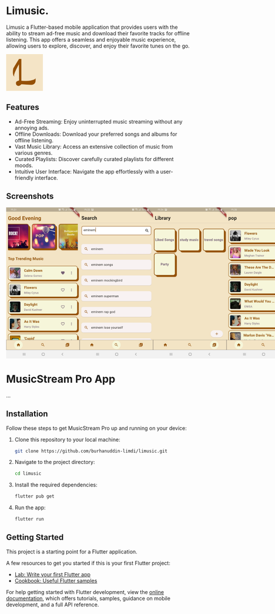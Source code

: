 # Limusic.

Limusic a Flutter-based mobile application that provides users with the ability to stream ad-free music and download their favorite tracks for offline listening. This app offers a seamless and enjoyable music experience, allowing users to explore, discover, and enjoy their favorite tunes on the go.

<img src="assets/other_images/limusic-logo.png" alt="Limsuic logo" width="100" height="100">


## Features

* Ad-Free Streaming: Enjoy uninterrupted music streaming without any annoying ads.
* Offline Downloads: Download your preferred songs and albums for offline listening.
* Vast Music Library: Access an extensive collection of music from various genres.
* Curated Playlists: Discover carefully curated playlists for different moods.
* Intuitive User Interface: Navigate the app effortlessly with a user-friendly interface.


## Screenshots

<div style="display: flex; justify-content: space-between;">
  <img src="assets/other_images/screenshot-1.jpg" alt="Screenshot 1" width="200">
  <img src="assets/other_images/screenshot-2.jpg" alt="Screenshot 1" width="200">
  <img src="assets/other_images/screenshot-3.jpg" alt="Screenshot 1" width="200">
  <img src="assets/other_images/screenshot-4.jpg" alt="Screenshot 1" width="200">
</div>


# MusicStream Pro App

...

## Installation

Follow these steps to get MusicStream Pro up and running on your device:

1. Clone this repository to your local machine:

   ```sh
   git clone https://github.com/burhanuddin-limdi/limusic.git
2. Navigate to the project directory:

   ```sh
   cd limusic
3. Install the required dependencies:

   ```sh
   flutter pub get
4. Run the app:

   ```sh
   flutter run

## Getting Started

This project is a starting point for a Flutter application.

A few resources to get you started if this is your first Flutter project:

- [Lab: Write your first Flutter app](https://docs.flutter.dev/get-started/codelab)
- [Cookbook: Useful Flutter samples](https://docs.flutter.dev/cookbook)

For help getting started with Flutter development, view the
[online documentation](https://docs.flutter.dev/), which offers tutorials,
samples, guidance on mobile development, and a full API reference.
